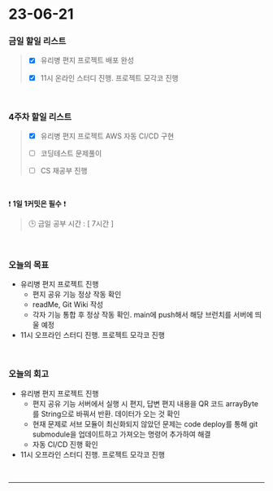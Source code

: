 # 23-06-21
### 금일 할일 리스트
> - [x]  유리병 편지 프로젝트 배포 완성
>
> - [x]  11시 온라인 스터디 진행. 프로젝트 모각코 진행


<br/>

### 4주차 할일 리스트  
> - [x]  유리병 편지 프로젝트 AWS 자동 CI/CD 구현
>
> - [ ]  코딩테스트 문제풀이
>
> - [ ]  CS 재공부 진행

<br/>

❗ **1일 1커밋은 필수** ❗
> 🕒 금일 공부 시간 : [ 7시간 ]
  
<br/>

### 오늘의 목표
- 유리병 편지 프로젝트 진행
    - 편지 공유 기능 정상 작동 확인
    - readMe, Git Wiki 작성
    - 각자 기능 통합 후 정상 작동 확인. main에 push해서 해당 브런치를 서버에 띄울 예정
- 11시 오프라인 스터디 진행. 프로젝트 모각코 진행

<br>

### 오늘의 회고
- 유리병 편지 프로젝트 진행
    - 편지 공유 기능 서버에서 실행 시 편지, 답변 편지 내용을 QR 코드 arrayByte를 String으로 바꿔서 반환. 데이터가 오는 것 확인
    - 현재 문제로 서브 모듈이 최신화되지 않았던 문제는 code deploy를 통해 git submodule을 업데이트하고 가져오는 명령어 추가하여 해결
    - 자동 CI/CD 진행 확인
- 11시 오프라인 스터디 진행. 프로젝트 모각코 진행

<br/>

------------  
